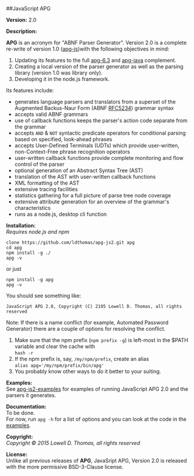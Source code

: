 ##JavaScript APG

**Version:**  2.0

**Description:**  

**APG** is an acronym for "ABNF Parser Generator". Version 2.0 is a complete re-write of version 1.0 (<a href="https://github.com/ldthomas/apg-js">apg-js</a>)with the following objectives in mind:
<ol>
<li>Updating its features to the full <a href="https://github.com/ldthomas/apg-6.3">apg-6.3</a> and <a href="https://github.com/ldthomas/apg-java">apg-java</a> complement.</li>
<li>Creating a local version of the parser generator as well as the parsing library (version 1.0 was library only).</li>
<li>Developing it in the node.js framework.</li>
</ol>

Its features include:

<ul>
<li>generates language parsers and translators from a superset of the Augmented Backus-Naur Form (ABNF <a href="https://tools.ietf.org/html/rfc5234">RFC5234</a>) grammar syntax</li>
<li>accepts valid ABNF grammars</li>
<li>use of callback functions keeps the parser's action code separate from the grammar</li>
<li>accepts <code>AND</code> & <code>NOT</code> syntactic predicate operators for conditional parsing based on specified, look-ahead phrases</li>
<li>accepts User-Defined Terminals (UDTs) which provide user-written, non-Context-Free phrase recognition operators</li>
<li>user-written callback functions provide complete monitoring and flow control of the parser</li>
<li>optional generation of an Abstract Syntax Tree (AST)</li>
<li>translation of the AST with user-written callback functions</li>
<li>XML formatting of the AST</li>
<li>extensive tracing facilities</li>
<li>statistics gathering for a full picture of parse tree node coverage</li>
<li>extensive attribute generation for an overview of the grammar's characteristics</li>
<li>runs as a node.js, desktop cli function</li>
</ul>

**Installation:**  
*Requires node.js and npm*

```
clone https://github.com/ldthomas/apg-js2.git apg
cd apg
npm install -g ./
apg -v
```
or just
```
npm install -g apg
apg -v
```
You should see something like:

`JavaScript APG 2.0, Copyright (C) 2105 Lowell D. Thomas, all rights reserved`

Note: If there is a name conflict (for example, Automated Password Generator) there are a couple of options for
resolving the conflict.
<ol>
<li>Make sure that the npm prefix (<code>npm prefix -g</code>) is left-most in the $PATH variable and clear the cache with
<br><code>hash -r</code></li>
<li>If the npm prefix is, say, <code>/my/npm/prefix</code>, create an alias<br>
<code>alias apg='/my/npm/prefix/bin/apg'</code></li>
<li>You probably know other ways to do it better to your suiting.</li>
</ol>

**Examples:**  
See <a href="https://github.com/ldthomas/apg-js2-examples">apg-js2-examples</a> for examples of running JavaScript APG 2.0 and the parsers it generates.
  
**Documentation:**  
To be done.  
For now, run `apg -h` for a list of options and you can look at the code in the <a href="https://github.com/ldthomas/apg-js2-examples">examples</a>.

**Copyright:**  
  *Copyright &copy; 2015 Lowell D. Thomas, all rights reserved*  

**License:**  
Unlike all previous releases of **APG**, JavaSript APG, Version 2.0 is released with the more permissive BSD-3-Clause license.
      
